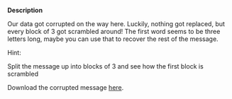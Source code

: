 **Description**

Our data got corrupted on the way here. Luckily, nothing got replaced, but every block of 3 got scrambled around! The first word seems to be three letters long, maybe you can use that to recover the rest of the message.

Hint: 

Split the message up into blocks of 3 and see how the first block is scrambled

Download the corrupted message [here](https://artifacts.picoctf.net/c/456/message.txt). 
